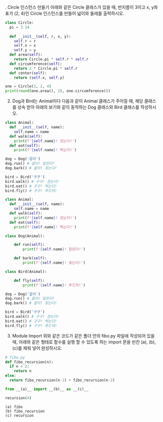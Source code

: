 . Circle 인스턴스 만들기
아래와 같은 Circle 클래스가 있을 때, 반지름이 3이고 x, y좌표가 (2, 4)인
Circle 인스턴스를 만들어 넓이와 둘레를 출력하시오.
```python
class Circle:
  pi = 3.14
  
  def __init__(self, r, x, y):
    self.r = r
    self.x = x
    self.y = y
  def area(self):
    return Circle.pi * self.r * self.r
  def circumference(self):
    return 2 * Circle.pi * self.r
  def center(self):
    return (self.x, self.y)
```
```python
one = Circle(3, 2, 4)
print(round(one.area(), 2), one.circumference())
```

2. Dog과 Bird는 Animal이다
다음과 같이 Animal 클래스가 주어질 때, 해당 클래스를 상속 받아 아래의 보기와 같이
동작하는 Dog 클래스와 Bird 클래스를 작성하시오.
```python
class Animal:
  def __init__(self, name):
    self.name = name  
  def walk(self):
    print(f'{self.name}! 걷는다!')
  def eat(self):
    print(f'{self.name}! 먹는다!')
```
```python
dog = Dog('꼽이')
dog.run() # 꼽이! 달린다! 
dog.bark() # 꼽이! 짖는다!

bird = Bird('구구')
bird.walk() # 구구! 걷는다! 
bird.eat() # 구구! 먹는다! 
bird.fly() # 구구! 푸드덕!
```

```python
class Animal:
  def __init__(self, name):
    self.name = name  
  def walk(self):
    print(f'{self.name}! 걷는다!')
  def eat(self):
    print(f'{self.name}! 먹는다!')
```
```python
class Dog(Animal):

    def run(self):
        print(f'{self.name}! 달린다!')

    def bark(self):
        print(f'{self.name}! 짖는다!')

class Bird(Animal):

    def fly(self):
        print(f'{self.name}! 푸드덕!')
```
```python
dog = Dog('꼽이')
dog.run() # 꼽이! 달린다! 
dog.bark() # 꼽이! 짖는다!

bird = Bird('구구')
bird.walk() # 구구! 걷는다! 
bird.eat() # 구구! 먹는다! 
bird.fly() # 구구! 푸드덕!
```

3. Module Import
위와 같은 코드가 같은 폴더 안의 fibo.py 파일에 작성되어 있을 때, 아래와 같은 형태로
함수를 실행 할 수 있도록 하는 import 문을 빈칸 (a), (b), (c)를 채워 넣어 완성하시오.
```python
# fibo.py
def fibo_recursion(n):
  if n < 2:
    return n
else:
  return fibo_recursion(n-1) + fibo_recursion(n-2)
```
```python
from __(a)__ import __(b)__ as __(c)__

recursion(4)
```
```
(a) fibo 
(b) fibo_recursion
(c) recursion
```